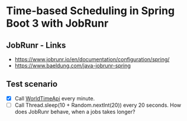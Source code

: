# Time-based Scheduling in Spring Boot 3 with JobRunr

## JobRunr - Links

- https://www.jobrunr.io/en/documentation/configuration/spring/
- https://www.baeldung.com/java-jobrunr-spring

## Test scenario

- [x] Call [WorldTimeApi](http://worldtimeapi.org/api/timezone/Europe/Berlin) every minute.
- [ ] Call Thread.sleep(10 + Random.nextInt(20)) every 20 seconds. How does JobRunr behave, when a jobs takes longer?